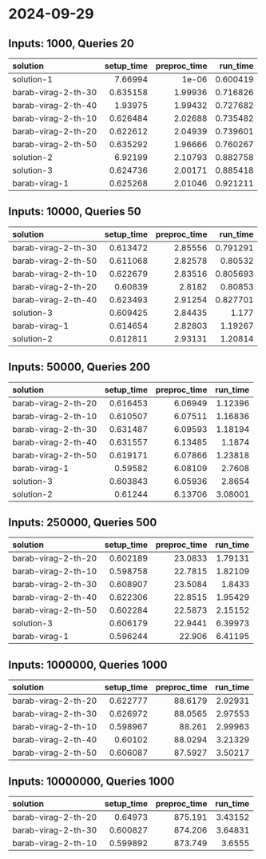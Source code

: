 # 2024-09-29

## Inputs: 1000, Queries 20

| solution            |   setup_time |   preproc_time |   run_time |
|:--------------------|-------------:|---------------:|-----------:|
| solution-1          |     7.66994  |        1e-06   |   0.600419 |
| barab-virag-2-th-30 |     0.635158 |        1.99936 |   0.716826 |
| barab-virag-2-th-40 |     1.93975  |        1.99432 |   0.727682 |
| barab-virag-2-th-10 |     0.626484 |        2.02688 |   0.735482 |
| barab-virag-2-th-20 |     0.622612 |        2.04939 |   0.739601 |
| barab-virag-2-th-50 |     0.635292 |        1.96666 |   0.760267 |
| solution-2          |     6.92199  |        2.10793 |   0.882758 |
| solution-3          |     0.624736 |        2.00171 |   0.885418 |
| barab-virag-1       |     0.625268 |        2.01046 |   0.921211 |

## Inputs: 10000, Queries 50

| solution            |   setup_time |   preproc_time |   run_time |
|:--------------------|-------------:|---------------:|-----------:|
| barab-virag-2-th-30 |     0.613472 |        2.85556 |   0.791291 |
| barab-virag-2-th-50 |     0.611068 |        2.82578 |   0.80532  |
| barab-virag-2-th-10 |     0.622679 |        2.83516 |   0.805693 |
| barab-virag-2-th-20 |     0.60839  |        2.8182  |   0.80853  |
| barab-virag-2-th-40 |     0.623493 |        2.91254 |   0.827701 |
| solution-3          |     0.609425 |        2.84435 |   1.177    |
| barab-virag-1       |     0.614654 |        2.82803 |   1.19267  |
| solution-2          |     0.612811 |        2.93131 |   1.20814  |

## Inputs: 50000, Queries 200

| solution            |   setup_time |   preproc_time |   run_time |
|:--------------------|-------------:|---------------:|-----------:|
| barab-virag-2-th-20 |     0.616453 |        6.06949 |    1.12396 |
| barab-virag-2-th-10 |     0.610507 |        6.07511 |    1.16836 |
| barab-virag-2-th-30 |     0.631487 |        6.09593 |    1.18194 |
| barab-virag-2-th-40 |     0.631557 |        6.13485 |    1.1874  |
| barab-virag-2-th-50 |     0.619171 |        6.07866 |    1.23818 |
| barab-virag-1       |     0.59582  |        6.08109 |    2.7608  |
| solution-3          |     0.603843 |        6.05936 |    2.8654  |
| solution-2          |     0.61244  |        6.13706 |    3.08001 |

## Inputs: 250000, Queries 500

| solution            |   setup_time |   preproc_time |   run_time |
|:--------------------|-------------:|---------------:|-----------:|
| barab-virag-2-th-20 |     0.602189 |        23.0833 |    1.79131 |
| barab-virag-2-th-10 |     0.598758 |        22.7815 |    1.82109 |
| barab-virag-2-th-30 |     0.608907 |        23.5084 |    1.8433  |
| barab-virag-2-th-40 |     0.622306 |        22.8515 |    1.95429 |
| barab-virag-2-th-50 |     0.602284 |        22.5873 |    2.15152 |
| solution-3          |     0.606179 |        22.9441 |    6.39973 |
| barab-virag-1       |     0.596244 |        22.906  |    6.41195 |

## Inputs: 1000000, Queries 1000

| solution            |   setup_time |   preproc_time |   run_time |
|:--------------------|-------------:|---------------:|-----------:|
| barab-virag-2-th-20 |     0.622777 |        88.6179 |    2.92931 |
| barab-virag-2-th-30 |     0.626972 |        88.0565 |    2.97553 |
| barab-virag-2-th-10 |     0.598967 |        88.261  |    2.99963 |
| barab-virag-2-th-40 |     0.60102  |        88.0294 |    3.21329 |
| barab-virag-2-th-50 |     0.606087 |        87.5927 |    3.50217 |

## Inputs: 10000000, Queries 1000

| solution            |   setup_time |   preproc_time |   run_time |
|:--------------------|-------------:|---------------:|-----------:|
| barab-virag-2-th-20 |     0.64973  |        875.191 |    3.43152 |
| barab-virag-2-th-30 |     0.600827 |        874.206 |    3.64831 |
| barab-virag-2-th-10 |     0.599892 |        873.749 |    3.6555  |